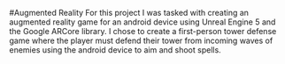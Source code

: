 #Augmented Reality
For this project I was tasked with creating an augmented reality game for an android device using Unreal Engine 5 and the Google ARCore library. 
I chose to create a first-person tower defense game where the player must defend their tower from incoming waves of enemies using the android device to aim and shoot spells. 
